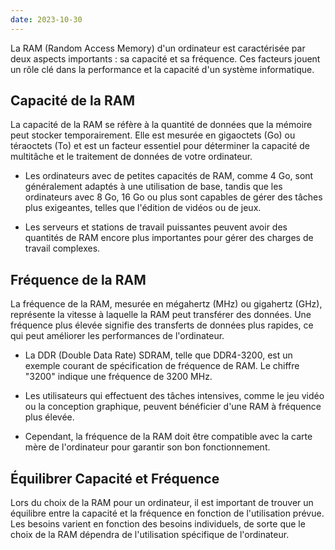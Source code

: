 ```yaml
---
date: 2023-10-30
---
```


La RAM (Random Access Memory) d'un ordinateur est caractérisée par deux aspects importants : sa capacité et sa fréquence. Ces facteurs jouent un rôle clé dans la performance et la capacité d'un système informatique.

## Capacité de la RAM

La capacité de la RAM se réfère à la quantité de données que la mémoire peut stocker temporairement. Elle est mesurée en gigaoctets (Go) ou téraoctets (To) et est un facteur essentiel pour déterminer la capacité de multitâche et le traitement de données de votre ordinateur.

- Les ordinateurs avec de petites capacités de RAM, comme 4 Go, sont généralement adaptés à une utilisation de base, tandis que les ordinateurs avec 8 Go, 16 Go ou plus sont capables de gérer des tâches plus exigeantes, telles que l'édition de vidéos ou de jeux.

- Les serveurs et stations de travail puissantes peuvent avoir des quantités de RAM encore plus importantes pour gérer des charges de travail complexes.

## Fréquence de la RAM

La fréquence de la RAM, mesurée en mégahertz (MHz) ou gigahertz (GHz), représente la vitesse à laquelle la RAM peut transférer des données. Une fréquence plus élevée signifie des transferts de données plus rapides, ce qui peut améliorer les performances de l'ordinateur.

- La DDR (Double Data Rate) SDRAM, telle que DDR4-3200, est un exemple courant de spécification de fréquence de RAM. Le chiffre "3200" indique une fréquence de 3200 MHz.

- Les utilisateurs qui effectuent des tâches intensives, comme le jeu vidéo ou la conception graphique, peuvent bénéficier d'une RAM à fréquence plus élevée.

- Cependant, la fréquence de la RAM doit être compatible avec la carte mère de l'ordinateur pour garantir son bon fonctionnement.

## Équilibrer Capacité et Fréquence

Lors du choix de la RAM pour un ordinateur, il est important de trouver un équilibre entre la capacité et la fréquence en fonction de l'utilisation prévue. Les besoins varient en fonction des besoins individuels, de sorte que le choix de la RAM dépendra de l'utilisation spécifique de l'ordinateur.


